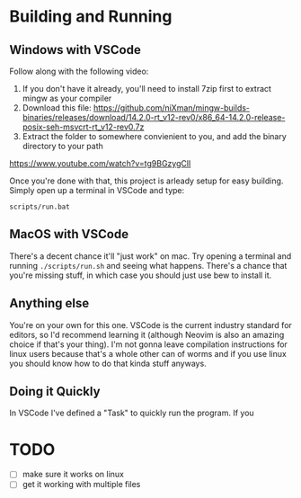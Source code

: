 # Building and Running
## Windows with VSCode
Follow along with the following video:

1. If you don't have it already, you'll need to install 7zip first to extract mingw as your compiler
2. Download this file: https://github.com/niXman/mingw-builds-binaries/releases/download/14.2.0-rt_v12-rev0/x86_64-14.2.0-release-posix-seh-msvcrt-rt_v12-rev0.7z
3. Extract the folder to somewhere convienient to you, and add the binary directory to your path

https://www.youtube.com/watch?v=tg9BGzygClI

Once you're done with that, this project is arleady setup for easy building. Simply open up a terminal in VSCode and type:
```
scripts/run.bat
```


## MacOS with VSCode
There's a decent chance it'll "just work" on mac. Try opening a terminal and running `./scripts/run.sh` and seeing what happens. There's a chance that you're missing stuff, in which case you should just use bew to install it.

## Anything else
You're on your own for this one. VSCode is the current industry standard for editors, so I'd recommend learning it (although Neovim is also an amazing choice if that's your thing). I'm not gonna leave compilation instructions for linux users because that's a whole other can of worms and if you use linux you should know how to do that kinda stuff anyways.


## Doing it Quickly
In VSCode I've defined a "Task" to quickly run the program. If you 


# TODO
- [ ] make sure it works on linux
- [ ] get it working with multiple files